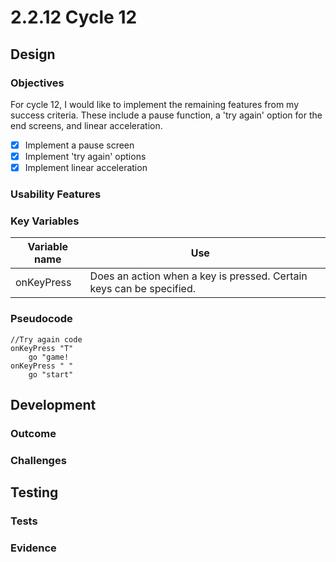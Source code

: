 # 2.2.12 Cycle 12

## Design

### Objectives

For cycle 12, I would like to implement the remaining features from my success criteria. These include a pause function, a 'try again' option for the end screens, and linear acceleration.

* [x] Implement a pause screen
* [x] Implement 'try again' options
* [x] Implement linear acceleration

### Usability Features

### Key Variables

<table><thead><tr><th>Variable name</th><th>Use</th><th data-hidden></th></tr></thead><tbody><tr><td>onKeyPress</td><td>Does an action when a key is pressed. Certain keys can be specified.</td><td></td></tr></tbody></table>

### Pseudocode

```
//Try again code
onKeyPress "T"
    go "game!
onKeyPress " "
    go "start"
```

## Development

### Outcome

### Challenges

## Testing

### Tests

### Evidence
